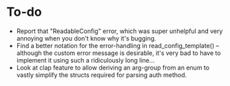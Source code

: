 # To-do
- Report that "ReadableConfig" error, which was super unhelpful and very annoying when you don't know why it's bugging.
- Find a better notation for the error-handling in read_config_template() – although the custom error message is desirable, it's very bad
to have to implement it using such a ridiculously long line...
- Look at clap feature to allow deriving an arg-group from an enum to vastly simplify the structs required for parsing
auth method.
